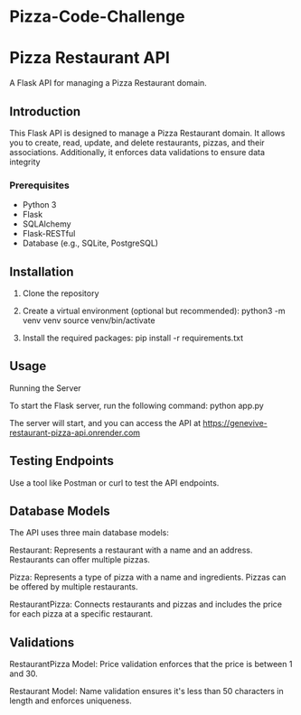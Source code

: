 # Pizza-Code-Challenge

# Pizza Restaurant API
A Flask API for managing a Pizza Restaurant domain.

## Introduction

This Flask API is designed to manage a Pizza Restaurant domain. It allows you to create, read, update, and delete restaurants, pizzas, and their associations. Additionally, it enforces data validations to ensure data integrity

### Prerequisites

- Python 3
- Flask
- SQLAlchemy
- Flask-RESTful 
- Database (e.g., SQLite, PostgreSQL)


## Installation

1. Clone the repository

2. Create a virtual environment (optional but recommended):
python3 -m venv venv
source venv/bin/activate

3. Install the required packages:
pip install -r requirements.txt

## Usage
Running the Server

To start the Flask server, run the following command:
python app.py

The server will start, and you can access the API at https://genevive-restaurant-pizza-api.onrender.com

## Testing Endpoints
Use a tool like Postman or curl to test the API endpoints. 

## Database Models
The API uses three main database models:

Restaurant: Represents a restaurant with a name and an address. Restaurants can offer multiple pizzas.

Pizza: Represents a type of pizza with a name and ingredients. Pizzas can be offered by multiple restaurants.

RestaurantPizza: Connects restaurants and pizzas and includes the price for each pizza at a specific restaurant.

## Validations
RestaurantPizza Model: Price validation enforces that the price is between 1 and 30.

Restaurant Model: Name validation ensures it's less than 50 characters in length and enforces uniqueness.
